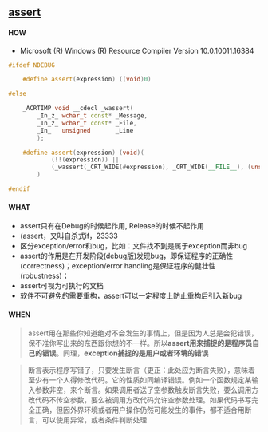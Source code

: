 ## [assert](http://en.cppreference.com/w/cpp/error/assert)


#### HOW

* Microsoft (R) Windows (R) Resource Compiler Version 10.0.10011.16384
``` c++ 
#ifdef NDEBUG

    #define assert(expression) ((void)0)

#else

    _ACRTIMP void __cdecl _wassert(
        _In_z_ wchar_t const* _Message,
        _In_z_ wchar_t const* _File,
        _In_   unsigned       _Line
        );

    #define assert(expression) (void)(                                                       \
            (!!(expression)) ||                                                              \
            (_wassert(_CRT_WIDE(#expression), _CRT_WIDE(__FILE__), (unsigned)(__LINE__)), 0) \
        )

#endif
```

#### WHAT

* assert只有在Debug的时候起作用, Release的时候不起作用
* (assert，又叫自杀式if，23333
* 区分exception/error和bug，比如：文件找不到是属于exception而非bug
* assert的作用是在开发阶段(debug版)发现bug，即保证程序的正确性(correctness)；exception/error handling是保证程序的健壮性(robustness)；
* assert可视为可执行的文档
* 软件不可避免的需要重构，assert可以一定程度上防止重构后引入新bug

#### WHEN
> assert用在那些你知道绝对不会发生的事情上，但是因为人总是会犯错误，保不准你写出来的东西跟你想的不一样。所以**assert用来捕捉的是程序员自己的错误**。同理，**exception捕捉的是用户或者环境的错误**

> 断言表示程序写错了，只要发生断言（更正：此处应为断言失败），意味着至少有一个人得修改代码。它的性质如同编译错误。例如一个函数规定某输入参数非空，来个断言。如果调用者送了空参数触发断言失败，要么调用方改代码不传空参数，要么被调用方改代码允许空参数处理。如果代码书写完全正确，但因外界环境或者用户操作仍然可能发生的事件，都不适合用断言，可以使用异常，或者条件判断处理

